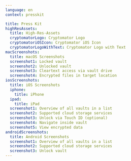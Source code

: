 ```yaml
---
language: en
context: presskit

title: Press Kit
highResAssets:
  title: High-Res-Assets
  cryptomatorLogo: Cryptomator Logo
  cryptomatoriOSIcon: Cryptomator iOS Icon
  cryptomatorLogoWithText: Cryptomator Logo with Text
macScreenshots:
  title: macOS Screenshots
  screenshot1: Locked vault
  screenshot2: Unlocked vault
  screenshot3: Cleartext access via vault drive
  screenshot4: Encrypted files in target location
iosScreenshots:
  title: iOS Screenshots
  iphone:
    title: iPhone
  ipad:
    title: iPad
  screenshot1: Overview of all vaults in a list
  screenshot2: Supported cloud storage services
  screenshot3: Unlock via Touch ID (optional)
  screenshot4: Navigate inside vault
  screenshot5: View encrypted data
androidScreenshots:
  title: Android Screenshots
  screenshot1: Overview of all vaults in a list
  screenshot2: Supported cloud storage services
  screenshot3: Unlock vault
---
```

